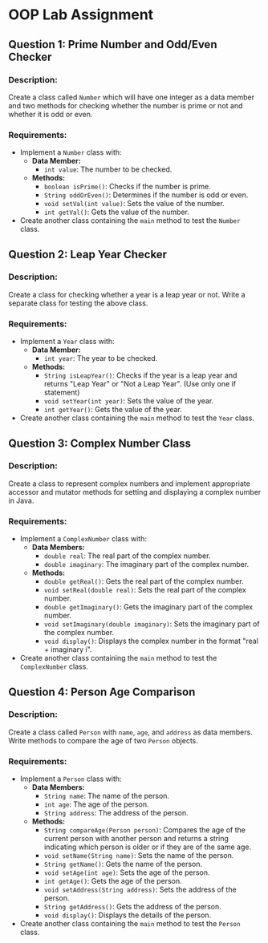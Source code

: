 # OOP Lab Assignment

## Question 1: Prime Number and Odd/Even Checker

### Description:
Create a class called `Number` which will have one integer as a data member and two methods for checking whether the number is prime or not and whether it is odd or even.

### Requirements:
- Implement a `Number` class with:
  - **Data Member:**
    - `int value`: The number to be checked.
  - **Methods:**
    - `boolean isPrime()`: Checks if the number is prime.
    - `String oddOrEven()`: Determines if the number is odd or even.
    - `void setVal(int value)`: Sets the value of the number.
    - `int getVal()`: Gets the value of the number.
- Create another class containing the `main` method to test the `Number` class.

## Question 2: Leap Year Checker

### Description:
Create a class for checking whether a year is a leap year or not. Write a separate class for testing the above class.

### Requirements:
- Implement a `Year` class with:
  - **Data Member:**
    - `int year`: The year to be checked.
  - **Methods:**
    - `String isLeapYear()`: Checks if the year is a leap year and returns "Leap Year" or "Not a Leap Year". (Use only one if statement)
    - `void setYear(int year)`: Sets the value of the year.
    - `int getYear()`: Gets the value of the year.
- Create another class containing the `main` method to test the `Year` class.

## Question 3: Complex Number Class

### Description:
Create a class to represent complex numbers and implement appropriate accessor and mutator methods for setting and displaying a complex number in Java.

### Requirements:
- Implement a `ComplexNumber` class with:
  - **Data Members:**
    - `double real`: The real part of the complex number.
    - `double imaginary`: The imaginary part of the complex number.
  - **Methods:**
    - `double getReal()`: Gets the real part of the complex number.
    - `void setReal(double real)`: Sets the real part of the complex number.
    - `double getImaginary()`: Gets the imaginary part of the complex number.
    - `void setImaginary(double imaginary)`: Sets the imaginary part of the complex number.
    - `void display()`: Displays the complex number in the format "real + imaginary i".
- Create another class containing the `main` method to test the `ComplexNumber` class.

## Question 4: Person Age Comparison

### Description:
Create a class called `Person` with `name`, `age`, and `address` as data members. Write methods to compare the age of two `Person` objects.

### Requirements:
- Implement a `Person` class with:
  - **Data Members:**
    - `String name`: The name of the person.
    - `int age`: The age of the person.
    - `String address`: The address of the person.
  - **Methods:**
    - `String compareAge(Person person)`: Compares the age of the current person with another person and returns a string indicating which person is older or if they are of the same age.
    - `void setName(String name)`: Sets the name of the person.
    - `String getName()`: Gets the name of the person.
    - `void setAge(int age)`: Sets the age of the person.
    - `int getAge()`: Gets the age of the person.
    - `void setAddress(String address)`: Sets the address of the person.
    - `String getAddress()`: Gets the address of the person.
    - `void display()`: Displays the details of the person.
- Create another class containing the `main` method to test the `Person` class.
